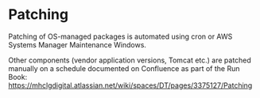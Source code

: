 # Patching

Patching of OS-managed packages is automated using cron or AWS Systems Manager Maintenance Windows.

Other components (vendor application versions, Tomcat etc.) are patched manually on a schedule documented on Confluence as part of the Run Book: <https://mhclgdigital.atlassian.net/wiki/spaces/DT/pages/3375127/Patching>
